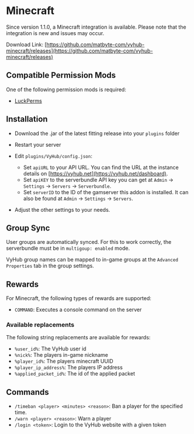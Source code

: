 # Minecraft

Since version 1.1.0, a Minecraft integration is available. Please note that the integration is new and issues may occur.

Download Link:
[https://github.com/matbyte-com/vyhub-minecraft/releases](https://github.com/matbyte-com/vyhub-minecraft/releases)

## Compatible Permission Mods

One of the following permission mods is required:

- [LuckPerms](https://luckperms.net)

## Installation

- Download the .jar of the latest fitting release into your `plugins` folder
- Restart your server
- Edit `plugins/VyHub/config.json`:

    - Set `apiURL` to your API URL. You can find the URL at the instance details on [https://vyhub.net](https://vyhub.net/dashboard).
    - Set `apiKEY` to the serverbundle API key you can get at `Admin` -> `Settings` -> `Servers` -> `Serverbundle`.
    - Set `serverID` to the ID of the gamserver this addon is installed. It can also be found at `Admin` -> `Settings` -> `Servers`.
    
- Adjust the other settings to your needs.


## Group Sync
User groups are automatically synced. For this to work correctly, the serverbundle must be in `multigoup: enabled` mode.

VyHub group names can be mapped to in-game groups at the `Advanced Properties` tab in the group settings.


## Rewards
For Minecraft, the following types of rewards are supported:

- `COMMAND`: Executes a console command on the server

### Available replacements
The following string replacements are available for rewards:

- `%user_id%`: The VyHub user id
- `%nick%`: The players in-game nickname
- `%player_id%`: The players minecraft UUID
- `%player_ip_address%`: The players IP address
- `%applied_packet_id%`: The id of the applied packet

## Commands

- `/timeban <player> <minutes> <reason>`: Ban a player for the specified time.
- `/warn <player> <reason>`: Warn a player
- `/login <token>`: Login to the VyHub website with a given token